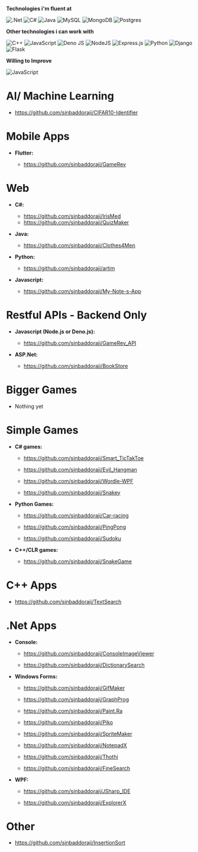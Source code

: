**Technologies i'm fluent at**

![.Net](https://img.shields.io/badge/.NET-5C2D91?style=for-the-badge&logo=.net&logoColor=white)
![C#](https://img.shields.io/badge/c%23-%23239120.svg?style=for-the-badge&logo=c-sharp&logoColor=white)
![Java](https://img.shields.io/badge/java-%23ED8B00.svg?style=for-the-badge&logo=java&logoColor=white)
![MySQL](https://img.shields.io/badge/mysql-%2300f.svg?style=for-the-badge&logo=mysql&logoColor=white)
![MongoDB](https://img.shields.io/badge/MongoDB-%234ea94b.svg?style=for-the-badge&logo=mongodb&logoColor=white)
![Postgres](https://img.shields.io/badge/postgres-%23316192.svg?style=for-the-badge&logo=postgresql&logoColor=white)

**Other technologies i can work with**

![C++](https://img.shields.io/badge/c++-%2300599C.svg?style=for-the-badge&logo=c%2B%2B&logoColor=white)
![JavaScript](https://img.shields.io/badge/javascript-%23323330.svg?style=for-the-badge&logo=javascript&logoColor=%23F7DF1E)
![Deno JS](https://img.shields.io/badge/deno%20js-000000?style=for-the-badge&logo=deno&logoColor=white)
![NodeJS](https://img.shields.io/badge/node.js-6DA55F?style=for-the-badge&logo=node.js&logoColor=white)
![Express.js](https://img.shields.io/badge/express.js-%23404d59.svg?style=for-the-badge&logo=express&logoColor=%2361DAFB)
![Python](https://img.shields.io/badge/python-3670A0?style=for-the-badge&logo=python&logoColor=ffdd54)
![Django](https://img.shields.io/badge/django-%23092E20.svg?style=for-the-badge&logo=django&logoColor=white)
![Flask](https://img.shields.io/badge/flask-%23000.svg?style=for-the-badge&logo=flask&logoColor=white)

**Willing to Improve**

![JavaScript](https://img.shields.io/badge/javascript-%23323330.svg?style=for-the-badge&logo=javascript&logoColor=%23F7DF1E)



# AI/ Machine Learning

- https://github.com/sinbaddoraji/CIFAR10-Identifier




# Mobile Apps

  - <b>Flutter:</b>

    - https://github.com/sinbaddoraji/GameRev





# Web

  - <b>C#:</b>

    - https://github.com/sinbaddoraji/IrisMed
    - https://github.com/sinbaddoraji/QuizMaker

  - <b>Java:</b>

    - https://github.com/sinbaddoraji/Clothes4Men

  - <b>Python:</b>

    - https://github.com/sinbaddoraji/artim
  
  - <b>Javascript:</b>
    - https://github.com/sinbaddoraji/My-Note-s-App





# Restful APIs - Backend Only

  - <b>Javascript (Node.js or Deno.js):</b>

    - https://github.com/sinbaddoraji/GameRev_API

  - <b>ASP.Net:</b>

    - https://github.com/sinbaddoraji/BookStore


# Bigger Games

  - Nothing yet


# Simple Games

  - <b>C# games:</b>

    - https://github.com/sinbaddoraji/Smart_TicTakToe

    - https://github.com/sinbaddoraji/Evil_Hangman

    - https://github.com/sinbaddoraji/Wordle-WPF

    - https://github.com/sinbaddoraji/Snakey

  - <b>Python Games:</b>

    - https://github.com/sinbaddoraji/Car-racing

    - https://github.com/sinbaddoraji/PingPong

    - https://github.com/sinbaddoraji/Sudoku

  - <b>C++/CLR games:</b>

    - https://github.com/sinbaddoraji/SnakeGame



# C++ Apps

  - https://github.com/sinbaddoraji/TextSearch



# .Net Apps

  - <b>Console:</b>

    - https://github.com/sinbaddoraji/ConsoleImageViewer

    - https://github.com/sinbaddoraji/DictionarySearch

  - <b>Windows Forms:</b>

    - https://github.com/sinbaddoraji/GifMaker

    - https://github.com/sinbaddoraji/GraphProg

    - https://github.com/sinbaddoraji/Paint.Ra

    - https://github.com/sinbaddoraji/Piko

    - https://github.com/sinbaddoraji/SpriteMaker

    - https://github.com/sinbaddoraji/NotepadX
  
    - https://github.com/sinbaddoraji/Thothi
  
    - https://github.com/sinbaddoraji/FineSearch

  - <b>WPF:</b>

    - https://github.com/sinbaddoraji/JSharp_IDE
    
    -   https://github.com/sinbaddoraji/ExplorerX


# Other

  - https://github.com/sinbaddoraji/InsertionSort


